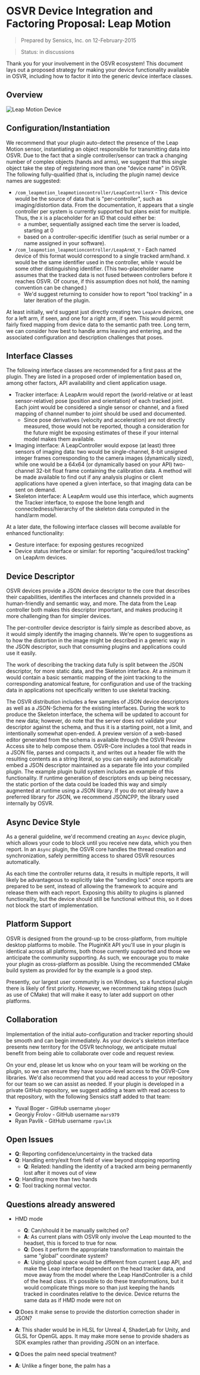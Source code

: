 # OSVR Device Integration and Factoring Proposal: Leap Motion

> Prepared by Sensics, Inc. on 12-February-2015

> Status: in discussions

Thank you for your involvement in the OSVR ecosystem! This document lays out a proposed strategy for making your device functionality available in OSVR, including how to factor it into the generic device interface classes.

## Overview
![Leap Motion Device](LeapMotion.png)

## Configuration/Instantiation
We recommend that your plugin auto-detect the presence of the Leap Motion sensor, instantiating an object responsible for transmitting data into OSVR. Due to the fact that a single controller/sensor can track a changing number of complex objects (hands and arms), we suggest that this single object take the step of registering more than one "device name" in OSVR. The following fully-qualified (that is, including the plugin name) device names are suggested:

- `/com_leapmotion_leapmotioncontroller/LeapControllerX` - This device would be the source of data that is "per-controller", such as imaging/distortion data. From the documentation, it appears that a single controller per system is currently supported but plans exist for multiple. Thus, the `X` is a placeholder for an ID that could either be:
	- a number, sequentially assigned each time the server is loaded, starting at 0
	- based on a controller-specific identifier (such as serial number or a name assigned in your software).
- `/com_leapmotion_leapmotioncontroller/LeapArmX_Y` - Each named device of this format would correspond to a single tracked arm/hand. `X` would be the same identifier used in the controller, while `Y` would be some other distinguishing identifier. (This two-placeholder name assumes that the tracked data is not fused between controllers before it reaches OSVR. Of course, if this assumption does not hold, the naming convention can be changed.)
	- We'd suggest returning to consider how to report "tool tracking" in a later iteration of the plugin.

At least initially, we'd suggest just directly creating two `LeapArm` devices, one for a left arm, if seen, and one for a right arm, if seen. This would permit fairly fixed mapping from device data to the semantic path tree. Long term, we can consider how best to handle arms leaving and entering, and the associated configuration and description challenges that poses.

## Interface Classes
The following interface classes are recommended for a first pass at the plugin. They are listed in a proposed order of implementation based on, among other factors, API availability and client application usage.

- Tracker interface: A LeapArm would report the (world-relative or at least sensor-relative) pose (position and orientation) of each tracked joint. Each joint would be considered a single sensor or channel, and a fixed mapping of channel number to joint should be used and documented. 
	- Since pose derivatives (velocity and acceleration) are not directly measured, those would not be reported, though a consideration for the future might be exposing estimates of these if your internal model makes them available.
- Imaging interface: A LeapController would expose (at least) three sensors of imaging data: two would be single-channel, 8-bit unsigned integer frames corresponding to the camera images (dynamically sized), while one would be a 64x64 (or dynamically based on your API) two-channel 32-bit float frame containing the calibration data. A method will be made available to find out if any analysis plugins or client applications have opened a given interface, so that imaging data can be sent on demand.
- Skeleton interface: A LeapArm would use this interface, which augments the Tracker interface, to expose the bone length and connectedness/hierarchy of the skeleton data computed in the hand/arm model.

At a later date, the following interface classes will become available for enhanced functionality:

- Gesture interface: for exposing gestures recognized
- Device status interface or similar: for reporting "acquired/lost tracking" on LeapArm devices.

## Device Descriptor
OSVR devices provide a JSON device descriptor to the core that describes their capabilities, identifies the interfaces and channels provided in a human-friendly and semantic way, and more. The data from the Leap controller both makes this descriptor important, and makes producing it more challenging than for simpler devices.

The per-controller device descriptor is fairly simple as described above, as it would simply identify the imaging channels. We're open to suggestions as to how the distortion in the image might be described in a generic way in the JSON descriptor, such that consuming plugins and applications could use it easily.

The work of describing the tracking data fully is split between the JSON descriptor, for more static data, and the Skeleton interface. At a minimum it would contain a basic semantic mapping of the joint tracking to the corresponding anatomical feature, for configuration and use of the tracking data in applications not specifically written to use skeletal tracking.

The OSVR distribution includes a few samples of JSON device descriptors as well as a JSON-Schema for the existing interfaces. During the work to produce the Skeleton interface, the schema will be updated to account for the new data; however, do note that the server does not validate your descriptor against the schema, and thus it is a starting point, not a limit, and intentionally somewhat open-ended. A preview version of a web-based editor generated from the schema is available through the OSVR Preview Access site to help compose them. OSVR-Core includes a tool that reads in a JSON file, parses and compacts it, and writes out a header file with the resulting contents as a string literal, so you can easily and automatically embed a JSON descriptor maintained as a separate file into your compiled plugin. The example plugin build system includes an example of this functionality. If runtime generation of descriptors ends up being necessary, the static portion of the data could be loaded this way and simply augmented at runtime using a JSON library. If you do not already have a preferred library for JSON, we recommend JSONCPP, the library used internally by OSVR.

## Async Device Style
As a general guideline, we'd recommend creating an `Async` device plugin, which allows your code to block until you receive new data, which you then report. In an `Async` plugin, the OSVR core handles the thread creation and synchronization, safely permitting access to shared OSVR resources automatically.

As each time the controller returns data, it results in multiple reports, it will likely be advantageous to explicitly take the "sending lock" once reports are prepared to be sent, instead of allowing the framework to acquire and release them with each report. Exposing this ability to plugins is planned functionality, but the device should still be functional without this, so it does not block the start of implementation.

## Platform Support
OSVR is designed from the ground-up to be cross-platform, from multiple desktop platforms to mobile. The PluginKit API you'll use in your plugin is identical across all platforms, both those currently supported and those we anticipate the community supporting. As such, we encourage you to make your plugin as cross-platform as possible. Using the recommended CMake build system as provided for by the example is a good step.

Presently, our largest user community is on Windows, so a functional plugin there is likely of first priority. However, we recommend taking steps (such as use of CMake) that will make it easy to later add support on other platforms.

## Collaboration
Implementation of the initial auto-configuration and tracker reporting should be smooth and can begin immediately. As your device's skeleton interface presents new territory for the OSVR technology, we anticipate mutual benefit from being able to collaborate over code and request review.

On your end, please let us know who on your team will be working on the plugin, so we can ensure they have source-level access to the OSVR-Core libraries. We'd also recommend that you add read access to your repository for our team so we can assist as needed. If your plugin is developed in a private GitHub repository, we suggest adding a team with read access to that repository, with the following Sensics staff added to that team:

- Yuval Boger - GitHub username `yboger`
- Georgiy Frolov - GitHub username `mars979`
- Ryan Pavlik - GitHub username `rpavlik`

## Open Issues
- **Q**: Reporting confidence/uncertainty in the tracked data
- **Q**: Handling entry/exit from field of view beyond stopping reporting
	- **Q**: Related: handling the identity of a tracked arm being permanently lost after it moves out of view
- **Q**: Handling more than two hands
- **Q**: Tool tracking
normal vector. 

## Questions already answered
- HMD mode
	- **Q**: Can/should it be manually switched on?
	- **A**: As current plans with OSVR only involve the Leap mounted to the headset, this is forced to true for now.
	- **Q**: Does it perform the appropriate transformation to maintain the same "global" coordinate system?
	- **A**: Using global space would be different from current Leap API, and make the Leap interface dependent on the head tracker data, and move away from the model where the Leap HandController is a child of the head class. It's possible to do these transformations, but it would complicate things more so than just keeping the hands tracked in coordinates relative to the device. Device returns the same data as if HMD mode were not on

- **Q**:Does it make sense to provide the distortion correction shader in JSON?
- **A**: This shader would be in HLSL for Unreal 4, ShaderLab for Unity, and GLSL for OpenGL apps. It may make more sense to provide shaders as SDK examples rather than providing JSON on an interface.

- **Q**:Does the palm need special treatment?
- **A**: Unlike a finger bone, the palm has a 